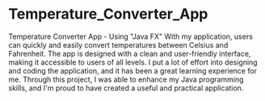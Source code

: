 # Temperature_Converter_App
Temperature Converter App - Using "Java FX"
With my application, users can quickly and easily convert temperatures between Celsius and Fahrenheit. The app is designed with a clean and user-friendly interface, making it accessible to users of all levels.
I put a lot of effort into designing and coding the application, and it has been a great learning experience for me. Through this project, I was able to enhance my Java programming skills, and I'm proud to have created a useful and practical application.
